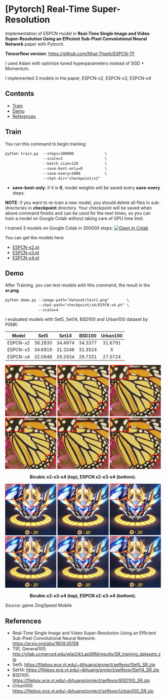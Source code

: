 # [Pytorch] Real-Time Super-Resolution 

Implementation of ESPCN model in **Real-Time Single Image and Video Super-Resolution Using an Efficient Sub-Pixel Convolutional Neural Network** paper with Pytorch. 

**Tensorflow version**: https://github.com/Nhat-Thanh/ESPCN-TF

I used Adam with optimize tuned hyperparameters instead of SGD + Momentum. 

I implemented 3 models in the paper, ESPCN-x2, ESPCN-x3, ESPCN-x4 


## Contents
- [Train](#train)
- [Demo](#demo)
- [References](#references)


## Train
You run this command to begin training:
```
python train.py  --steps=300000              \
                 --scale=2                   \
                 --batch_size=128            \
                 --save-best-only=0          \
                 --save-every=1000           \
                 --ckpt-dir="checkpoint/x2"  
```
- **save-best-only**: if it is **0**, model weights will be saved every **save-every** steps.


**NOTE**: if you want to re-train a new model, you should delete all files in sub-directories in **checkpoint** directory. Your checkpoint will be saved when above command finishs and can be used for the next times, so you can train a model on Google Colab without taking care of GPU time limit.

I trained 3 models on Google Colab in 300000 steps: [![Open In Colab](https://colab.research.google.com/assets/colab-badge.svg)](https://colab.research.google.com/github/Nhat-Thanh/ESPCN-Pytorch/blob/main/ESPCN-Pytorch.ipynb)

You can get the models here
- [ESPCN-x2.pt](checkpoint/x2/ESPCN-x2.pt)
- [ESPCN-x3.pt](checkpoint/x3/ESPCN-x3.pt)
- [ESPCN-x4.pt](checkpoint/x4/ESPCN-x4.pt)



## Demo 
After Training, you can test models with this command, the result is the **sr.png**.
```
python demo.py --image-path="dataset/test1.png"        \
               --ckpt-path="checkpoint/x4/ESPCN-x4.pt" \
               --scale=4
```

I evaluated models with Set5, Set14, BSD100 and Urban100 dataset by PSNR:

<div align="center">

|   Model  |  Set5   |  Set14  |  BSD100  | Urban100 |
|:--------:|:-------:|:-------:|:--------:|:--------:|
| ESPCN-x2 | 38.2830 | 34.4974 |  34.3377 |  31.6791 |
| ESPCN-x3 | 34.6919 | 31.3246 |  31.3524 |     X    |
| ESPCN-x4 | 32.0646 | 29.2934 |  29.7331 |  27.0724 |


</div>

<div align="center">
  <img src="./README/test1-x234-min.png" width="1000">  
  <p><strong>Bicubic x2-x3-x4 (top), ESPCN x2-x3-x4 (bottom).</strong></p>

  <img src="./README/test2-x234-min.png" width="1000">  
  <p><strong>Bicubic x2-x3-x4 (top), ESPCN x2-x3-x4 (bottom).</strong></p>
</div>
Source: game ZingSpeed Mobile

## References
- Real-Time Single Image and Video Super-Resolution Using an Efficient Sub-Pixel Convolutional Neural Network: https://arxiv.org/abs/1609.05158
- T91, General100: http://vllab.ucmerced.edu/wlai24/LapSRN/results/SR_training_datasets.zip
- Set5: https://filebox.ece.vt.edu/~jbhuang/project/selfexsr/Set5_SR.zip
- Set14: https://filebox.ece.vt.edu/~jbhuang/project/selfexsr/Set14_SR.zip
- BSD100: https://filebox.ece.vt.edu/~jbhuang/project/selfexsr/BSD100_SR.zip
- Urban100: https://filebox.ece.vt.edu/~jbhuang/project/selfexsr/Urban100_SR.zip
